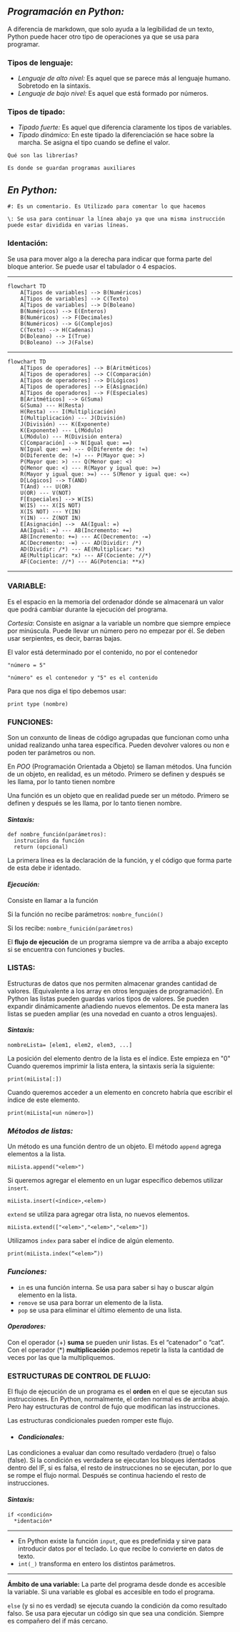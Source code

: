 ## *Programación en Python:*

A diferencia de markdown, que solo ayuda a la legibilidad de un texto, Python puede hacer otro tipo de operaciones ya que se usa para programar.

### Tipos de lenguaje:


- *Lenguaje de alto nivel:* Es aquel que se parece más al lenguaje humano. Sobretodo en la sintaxis.
- *Lenguaje de bajo nivel:* Es aquel que está formado por números.

### Tipos de tipado:

- *Tipado fuerte:* Es aquel que diferencia claramente los tipos de variables.
- *Tipado dinámico:* En este tipado la diferenciación se hace sobre la marcha.
                     Se asigna el tipo cuando se define el valor.


```
Qué son las librerías?

Es donde se guardan programas auxiliares
```

## *En Python:*

`#: Es un comentario. Es Utilizado para comentar lo que hacemos`


`\: Se usa para continuar la línea abajo ya que una misma instrucción puede estar dividida en varias líneas.`

### Identación:

Se usa para mover algo a la derecha para indicar que forma parte del bloque anterior.
Se puede usar el tabulador o 4 espacios.


----



```mermaid
flowchart TD
    A[Tipos de variables] --> B(Numéricos)
    A[Tipos de variables] --> C(Texto)
    A[Tipos de variables] --> D(Boleano)
    B(Numéricos) --> E(Enteros)
    B(Numéricos) --> F(Decimales)
    B(Numéricos) --> G(Complejos)
    C(Texto) --> H(Cadenas)
    D(Boleano) --> I(True)
    D(Boleano) --> J(False)
```


---


```mermaid
flowchart TD
    A[Tipos de operadores] --> B(Aritméticos)
    A[Tipos de operadores] --> C(Comparación)
    A[Tipos de operadores] --> D(Lógicos)
    A[Tipos de operadores] --> E(Asignación)
    A[Tipos de operadores] --> F(Especiales)
    B[Aritméticos] --> G(Suma)
    G(Suma) --- H(Resta)
    H(Resta) --- I(Multiplicación)
    I(Multiplicación) --- J(División)
    J(División) --- K(Exponente)
    K(Exponente) --- L(Módulo)
    L(Módulo) --- M(División entera)
    C[Comparación] --> N(Igual que: ==)
    N(Igual que: ==) --- O(Diferente de: !=)
    O(Diferente de: !=) --- P(Mayor que: >)
    P(Mayor que: >) --- Q(Menor que: <)
    Q(Menor que: <) --- R(Mayor y igual que: >=)
    R(Mayor y igual que: >=) --- S(Menor y igual que: <=)
    D[Lógicos] --> T(AND)
    T(And) --- U(OR)
    U(OR) --- V(NOT)
    F[Especiales] --> W(IS)
    W(IS) --- X(IS NOT)
    X(IS NOT) --- Y(IN)
    Y(IN) --- Z(NOT IN)
    E[Asignación] -->  AA(Igual: =)
    AA(Igual: =) --- AB(Incremento: +=)
    AB(Incremento: +=) --- AC(Decremento: -=)
    AC(Decremento: -=) --- AD(Dividir: /*)
    AD(Dividir: /*) --- AE(Multiplicar: *x)
    AE(Multiplicar: *x) --- AF(Cociente: //*)
    AF(Cociente: //*) --- AG(Potencia: **x)
```


---


### **VARIABLE:**

Es el espacio en la memoria del ordenador dónde se almacenará un valor que podrá cambiar durante la ejecución del programa.

*Cortesía*: Consiste en asignar a la variable un nombre que siempre empiece por minúscula. Puede llevar un número pero no empezar por él. 
            Se deben usar serpientes, es decir, barras bajas.
            
El valor está determinado por el contenido, no por el contenedor


```
"número = 5"

"número" es el contenedor y "5" es el contenido
```


Para que nos diga el tipo debemos usar:

`print type (nombre)`


### **FUNCIONES:**

Son un conxunto de lineas de código agrupadas que funcionan como unha unidad realizando unha tarea específica.
Pueden devolver valores ou non e poden ter parámetros ou non.

En *POO* (Programación Orientada a Objeto) se llaman métodos.
Una función de un objeto, en realidad, es un método. Primero se definen y después se les llama, por lo tanto tienen nombre

Una función es un objeto que en realidad puede ser un método. Primero se definen y después se les llama, por lo tanto tienen nombre.

#### *Sintaxis:*

```
def nombre_función(parámetros):
  instrucións da función
  return (opcional)
```
La primera línea es la declaración de la función, y el código que forma parte de esta debe ir identado.

#### *Ejecución:*
Consiste en llamar a la función

Si la función no recibe parámetros:
`nombre_función()`

Si los recibe:
`nombre_funición(parámetros)`


El **flujo de ejecución** de un programa siempre va de arriba a abajo excepto si se encuentra con funciones y bucles. 


### **LISTAS:**

Estructuras de datos que nos permiten almacenar grandes cantidad de valores. (Equivalente a los array en otros lenguajes de programación).
En Python las listas pueden guardas varios tipos de valores.
Se pueden expandir dinámicamente añadiendo nuevos elementos. De esta manera las listas se pueden ampliar (es una novedad en cuanto a otros lenguajes).

#### *Sintaxis:*
`nombreLista= [elem1, elem2, elem3, ...]`

La posición del elemento dentro de la lista es el índice. Este empieza en "0"
Cuando queremos imprimir la lista entera, la sintaxis sería la siguiente:

`print(miLista[:])`

Cuando queremos acceder a un elemento en concreto habría que escribir el índice de este elemento.

`print(miLista[<un número>])`

### *Métodos de listas:*
Un método es una función dentro de un objeto.
El método
`append`
agrega elementos a la lista.

```
miLista.append("<elem>")
```

Si queremos agregar el elemento en un lugar específico debemos utilizar `insert`.

```
miLista.insert(<índice>,<elem>)
```

`extend` se utiliza para agregar otra lista, no nuevos elementos.

```
miLista.extend(["<elem>","<elem>","<elem>"])
```

Utilizamos `index` para saber el índice de algún elemento.

```
print(miLista.index(“<elem>”))
```

### *Funciones:*

- `in` es una función interna. Se usa para saber si hay o buscar algún elemento en la lista.
- `remove` se usa para borrar un elemento de la lista.
- `pop` se usa para eliminar el último elemento de una lista.

#### *Operadores:*

Con el operador (+) **suma** se pueden unir listas. Es el “catenador” o “cat”.
Con el operador (*) **multiplicación**  podemos repetir la lista la cantidad de veces por las que la multipliquemos.


### **ESTRUCTURAS DE CONTROL DE FLUJO:**

El flujo de ejecución de un programa es el **orden** en el que se ejecutan sus instrucciones.
En Python, normalmente, el orden normal es de arriba abajo. Pero hay estructuras de control de fujo que modifican las instrucciones.

Las estructuras condicionales pueden romper este flujo.

-  #### *Condicionales:*

Las condiciones a evaluar dan como resultado verdadero (true) o falso (false). Si la condición es verdadera se ejecutan los bloques identados dentro del IF, si es falsa, el resto de instrucciones no se ejecutan, por lo que se rompe el flujo normal. Después se continua haciendo el resto de instrucciones.

  #### *Sintaxis:*

```
if <condición>
  *identación*
```

--------------------------------------------------

- En Python existe la función `input`, que es predefinida y sirve para introducir datos por el teclado. Lo que recibe lo convierte en datos de texto.
- `int(_)` transforma en entero los distintos parámetros.

---------------------------------------------------

**Ámbito de una variable:** La parte del programa desde donde es accesible la variable. Si una variable es global es accesible en todo el programa.

`else` (y si no es verdad) se ejecuta cuando la condición da como resultado falso. Se usa para ejecutar un código sin que sea una condición. Siempre es compañero del if más cercano.





